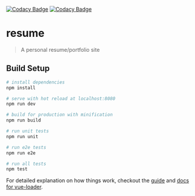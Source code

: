 [![Codacy Badge](https://api.codacy.com/project/badge/Grade/d649f2d710f64a3082a69e4b0088d4a0)](https://www.codacy.com?utm_source=github.com&amp;utm_medium=referral&amp;utm_content=silvestreh/resume&amp;utm_campaign=Badge_Grade)
[![Codacy Badge](https://api.codacy.com/project/badge/Coverage/d649f2d710f64a3082a69e4b0088d4a0)](https://www.codacy.com?utm_source=github.com&amp;utm_medium=referral&amp;utm_content=silvestreh/resume&amp;utm_campaign=Badge_Coverage)

# resume

> A personal resume/portfolio site

## Build Setup

``` bash
# install dependencies
npm install

# serve with hot reload at localhost:8080
npm run dev

# build for production with minification
npm run build

# run unit tests
npm run unit

# run e2e tests
npm run e2e

# run all tests
npm test
```

For detailed explanation on how things work, checkout the [guide](http://vuejs-templates.github.io/webpack/) and [docs for vue-loader](http://vuejs.github.io/vue-loader).
